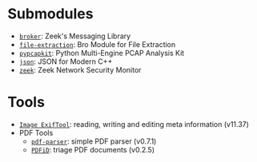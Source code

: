 # Submodules

- [`broker`](https://github.com/zeek/broker): Zeek's Messaging Library
- [`file-extraction`](https://github.com/hosom/file-extraction): Bro Module for File Extraction
- [`pypcapkit`](https://github.com/JarryShaw/PyPCAPKit):  Python Multi-Engine PCAP Analysis Kit
- [`json`](https://github.com/nlohmann/json): JSON for Modern C++
- [`zeek`](https:github.com/zeek/zeek): Zeek Network Security Monitor

# Tools

- [`Image ExifTool`](https://sno.phy.queensu.ca/~phil/exiftool): reading, writing and editing meta information (v11.37)
- PDF Tools
  - [`pdf-parser`](https://blog.didierstevens.com/programs/pdf-tools/#pdf-parser): simple PDF parser (v0.7.1)
  - [`PDFiD`](https://blog.didierstevens.com/programs/pdf-tools/#pdfid): triage PDF documents (v0.2.5)
